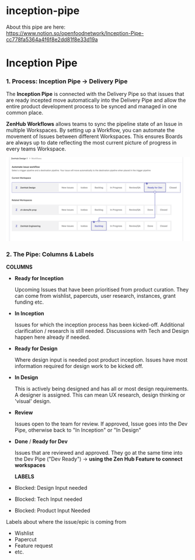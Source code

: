 # inception-pipe

About this pipe are here:
https://www.notion.so/openfoodnetwork/Inception-Pipe-cc778fa5364a4f6f8e2dd81f8e33d19a


# Inception Pipe

### 1. Process: Inception Pipe → Delivery Pipe

The **Inception Pipe** is connected with the Delivery Pipe so that issues that are ready incepted move automatically into the Delivery Pipe and allow the entire product development process to be synced and managed in one common place.

**ZenHub Workflows** allows teams to sync the pipeline state of an Issue in multiple Workspaces. By setting up a Workflow, you can automate the movement of Issues between different Workspaces. This ensures Boards are always up to date reflecting the most current picture of progress in every teams Workspace.

![Zenhub workflows-examples.png](/workflows-examples.png)

### 2. The Pipe: Columns & Labels

**COLUMNS**

- **Ready for Inception**

    Upcoming Issues that have been prioritised from product curation. They can come from wishlist, papercuts, user research, instances, grant funding etc.

- **In Inception**

    Issues for which the inception process has been kicked-off. Additional clarification / research is still needed. Discussions with Tech and Design happen here already if needed.

- **Ready for Design**

    Where design input is needed post product inception. Issues have most information required for design work to be kicked off.

- **In Design**

    This is actively being designed and has all or most design requirements. A designer is assigned. This can mean UX research, design thinking or 'visual' design.

- **Review**

    Issues open to the team for review. If approved, Issue goes into the Dev Pipe, otherwise back to "In Inception" or "In Design"

- **Done** / **Ready for Dev**

    Issues that are reviewed and approved. They go at the same time into the Dev Pipe ("Dev Ready") → **using the Zen Hub Feature to connect workspaces**

    **LABELS**

- Blocked: Design Input needed
- Blocked: Tech Input needed
- Blocked: Product Input Needed

Labels about where the issue/epic is coming from

- Wishlist
- Papercut
- Feature request
- etc.
